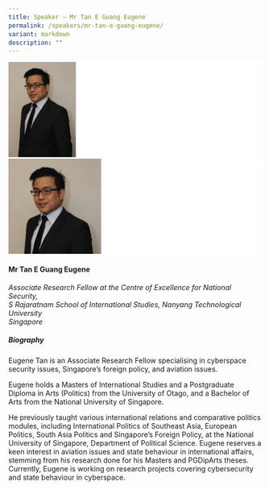 ```yaml
---
title: Speaker – Mr Tan E Guang Eugene
permalink: /speakers/mr-tan-e-guang-eugene/
variant: markdown
description: ""
---
```

![](/images/2025%20speakers/Eugene_Tan.png)
![](/images/2025%20speakers/Eugene_Tan_2.png)
#### **Mr Tan E Guang Eugene**

*Associate Research Fellow at the Centre of Excellence for National Security, <br> S Rajaratnam School of International Studies, Nanyang Technological University<br>Singapore*

##### **Biography**
Eugene Tan is an Associate Research Fellow specialising in cyberspace security issues, Singapore’s foreign
policy, and aviation issues.

Eugene holds a Masters of International Studies and a Postgraduate Diploma in Arts (Politics) from the
University of Otago, and a Bachelor of Arts from the National University of Singapore.

He previously taught various international relations and comparative politics modules, including International
Politics of Southeast Asia, European Politics, South Asia Politics and Singapore’s Foreign Policy, at the
National University of Singapore, Department of Political Science. Eugene reserves a keen interest in aviation
issues and state behaviour in international affairs, stemming from his research done for his Masters and
PGDipArts theses. Currently, Eugene is working on research projects covering cybersecurity and state
behaviour in cyberspace.
